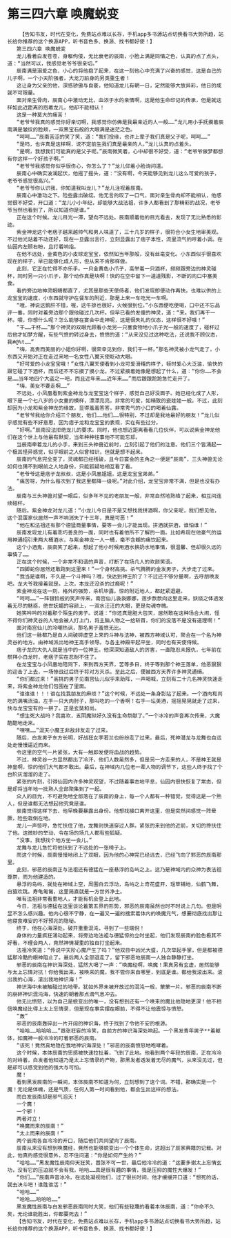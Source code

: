 # 第三四六章 唤魔蜕变
        【告知书友，时代在变化，免费站点难以长存，手机app多书源站点切换看书大势所趋，站长给你推荐的这个换源APP，听书音色多、换源、找书都好使！】
       第三四六章 唤魔蜕变
       龙儿看着白发苍苍，身躯佝偻，无比衰老的辰南，小脸上满是同情之色，认真的点了点头，道：“当然可以，我感觉老爷爷很亲切。”
       辰南满是溺爱之色，小心的将他抱了起来，在这一刻他心中充满了兴奋的感觉，这是自己的儿子啊，一个小天阶强者，大龙刀前身的另类重生者！
       这让身为父亲的他，深感骄傲与自豪，他知道龙儿有朝一日，定然能够大放异彩，他日的成就不可限量。
       面对亲生骨肉，辰南心中激动无比，血浓于水的亲情啊，这是他生命印记的传承，但是就这样如此近距离的抱着龙儿，他却不能相认！
       这是一种莫大的痛苦！
       “老爷爷我真的感觉你好亲切啊，我感觉你仿佛是我最亲近的人一般……”龙儿用小手抚摸着辰南满是皱纹的脸颊，一双黑宝石般的大眼满是迷茫之色。
       “呵呵……”辰南苦涩的笑了笑，道：“我们投缘，也许上辈子我们真是父子呢，呵呵……”
       “是吗，也许真是这样啊，说不定前生我们真是最亲的人。”龙儿认真的点着头。
       “是啊，我想我们可能真的是父子呢。”辰南微笑着，心中却很不好受，道：“老爷爷做梦都想有你这样一个好孩子啊。”
       “老爷爷我感觉你似乎很伤心，你怎么了？”龙儿仰着小脸询问道。
       辰南心中确实波澜起伏，他摇了摇头，道：“没有啊，今天能够见到龙儿这么可爱的孩子，老爷爷感觉很高兴。”
       “老爷爷你认识我，你知道我叫龙儿？”龙儿注视着辰南。
       辰南心中激动之下。险些露出破绽。他无言的叹了一口气，面对亲生骨肉却不能相认，他感觉很不好受，开口道：“龙儿小小年纪，却能够大战法祖，许多人都看到了那精彩的战况，老爷爷当然也看到了，所以知道你是谁。”
       正在这个时候。龙儿目光一滞，望向不远处。辰南顺着他的目光看去，发现了无比熟悉的影迹。
       紫金神龙这个老痞子越来越帅气和男人味道了，三十几岁的样子，很符合小女生地审美观。不过他光站着不动还好，现在一旦露出言行，立刻显露出了痞子本性，流里流气的哼着小调。在仙园内左顾右盼，且打着响指。
       在他不远处，金黄色的小皮球龙宝宝，依然如当年那般，没有丝毫变化。小东西似乎很喜欢现在的样子，早已能够化成人形，但从来不肯那样做。
       此刻，它正在忙得不亦乐乎。一只金黄色小爪子，高举着一只酒杯，频频跟旁边的神灵碰杯，同时另一只小爪子，那个动作真是块啊！快的在空中留下一道道残影，不断的向口中塞美食。
       看的旁边地神灵眼睛都直了，尤其是那些天使侍者，他们发现即便动作再快。也难以供的上龙宝宝的速度，小东西就守护在餐车的附近，那是上来一车吃光一车啊。
       “哦，神说这鹅肝不错，喔，这牛排也很好，火候很到位。”小东西便吃便喝，口中还不忘品评一番。同时对着旁边那个跟他碰过几次杯。但早已看的发傻的神灵，道：“来。我们再干一杯。喂，你想什么呢？怎么能够在宴会中走神呢，这是很失礼的仪态，这样很不好哦！”
       “干……干杯……”那个神灵的双眼光顾看小龙另一只塞食物地小爪子光一般的速度了，碰杯过后他才如梦方醒，有些气愤的转过身去，愤愤的道：“从来没见过这种吃法，还说我不顾仪态，我#@%t……”
       “嗨，高贵而美丽的小姐你好啊，很荣幸见到你，我们干一杯。”那名神灵被小龙气走了，小东西又开始对正在走过来地一名女性八翼天使眨动大眼。
       “好可爱的小龙宝宝哦！”女性八翼天使看到小龙可爱滑稽的样子，顿时爱心大泛滥，愉快的跟它碰了下酒杯，而后还不不忘摸了摸小龙。不过紧接着她像是想起了什么，道：“你你……不会是……当年地四个大盗之一吧，而且近年来……近年来……”而后踉踉跄跄急忙走开了。
       “嗨，美女不要走啊……”
       不远处，小凤凰看到紫金神龙与龙宝宝这个样子，感觉自己好没面子。她已经化成了人形，眼下是一个七八岁的小女童的模样，漂漂亮亮，非常的可爱，如精致的瓷娃娃一般。不过，此刻却因为小龙和紫金神龙的缘故，显得羞羞答答，非常秀气的小口的喝着仙露。
       “老爷爷我给你介绍三个朋友，他们……他们……很特别，不过却是我地最好的朋友！”龙儿似乎感觉有些不好意思，因为痞子龙和龙宝宝的表现，实在有些过分。
       “好啊。”辰南没法拒绝龙儿的要求。同时，他也想近距离看看几位伙伴，可以说紫金神龙他们在这个世上与他最有默契，当年种种往事他不可能忘却。
       当辰南牵着龙儿的小手，来到三头神兽近前时，立刻引起了他们的注意。他们三个皆涌起一个极其怪异感觉，似乎眼前之人似曾相识，但就是想不起来。
       辰南的气息完全变了，灵魂都已经残破，且今日宴会的主角之一便是“辰南”，三头神兽无论如何也猜不到眼前之人地身份，只能狐疑地相互看了看。
       “老爷爷这是痞子龙叔叔，这是小凤凰姐姐，这是龙宝宝弟弟。”
       “痛苦呀，为什么每次到了我这里都降一级呢。”对此介绍，龙宝宝非常不满，但是也没有办法。
       辰南与三头神兽对望一眼后，似多年不见的老朋友一般，非常自然地熟络了起来，相互间连续碰杯。
       随后。紫金神龙对龙儿道：“小龙儿今日是不是又想找我拼酒啊，你父亲呢，我们想见他，这个混蛋家伙居然一声不响消失了十三年，真是可恶！”
       “他在和法祖还有那个德猛商量事情，要等一会儿才能出现。拼酒就拼酒，谁怕谁！”
       辰南发现龙儿有着乖巧善良的一面，同时也有着他所不了解的一面。比如希现在他豪气的运用神通招引来两大桶酒水，与紫金神龙一人一桶，毫不含糊的痛饮起来。
       这个小酒鬼，辰南笑了起来，想起了他小时候用酒水换奶水地事情，很温馨、但却很久远的事情了……
       正在这个时候，一个非常不和谐的声音，打断了在场几人的欢颜笑语。
       “四脚蛇你居然还敢跑到这里来！”一个身材高挑。杀气腾腾的金发男子，大步走了过来。
       “我当是谁啊，不久是一个斗神吗？哦，快达到神王阶了？不过还不够分量啊，去呼朋唤友吧。龙大爷我接着就是。上次，本龙还没杀的过瘾呢！”
       紫金神龙在这一刻，格外的强势，杀机毕露。惊的附近地人，都赶紧退避。
       “呵呵……”一阵银铃般的笑声传来，南宫仙儿袅袅娜娜，莲步款款向这里走来，妖娆之体透发着无尽的魅惑，绝世妩媚的容颜上，一双水汪汪的大眼，更是勾魂夺魄。
       她笑吟吟的对着那个陌生的男子。说道：“你还真是胆大包天，居然敢在这种场合大闹，怪不得你们神灵谷的人地会被人打上门，将主脑人物之一给斩首，你们的没落不是没有道理啊！”
       面对南宫仙儿的冷嘲热讽，那名男子羞愤无比。
       他们这一脉都乃是自人间破碎虚空上来的斗神与法神，被西方神域认可，聚合在一个名为神灵谷的地方。由神域派出地神王高手领导。与各主神殿平起平坐，同时也有天使侍候。
       痞子龙的大仇人就是当中的一位神王。他深深知道敌人的厉害，一直隐忍未报仇，七年前在祭拜小白龙时，老痞子实在忍耐不住了。
       在龙宝宝与小凤凰地陪同下，来到西方天界，苦等多日，终于等到那个神王落单，他恶狠狠的迎击了上去，一场惨战过后终于将对方灭杀。至此之后，便被西方天界许多神灵通缉。
       “你们都过来！”高挑的男子见南宫仙儿似乎来助阵，一声喝喊，立刻有二十几名神灵快速走来，将紫金神龙他们包围在了里面。
       “谁谁谁！！！谁在找我朋友的麻烦？”这个时候，不远处一条身影站了起来。一个酒肉和尚吃的满嘴流油，左手一只大肉肘子，那叫吃的一个香啊！右手一坛美酒，摇摇晃晃就走了过来，快与龙宝宝有的一拼了。正是玄奘和尚。
       “想生死大战吗？我喜欢，五阴魔狱好久没有生命祭献了。”一个冰冷的声音再次传来，大魔酷酷地走来。
       “嘿嘿……”混天小魔王非敌非友走了过来。
       随后，白发男子东方长明，好战狂女李若兰也纷纷走了过来。最后，死神潜龙与龙舞也自远处走慢慢逼近而来。
       令这里的空气一片紧张，大有一触即发便将血战的趋势。
       不过，神灵谷一方显然都出了冷汗，他们人数虽然多，但是另一方走来的人，不是神王就是神皇啊，惊的他们大气都不敢出。最后，在神域内几位老一辈人物的调节下，这些人终于找了个台阶灰溜溜的走了。
       紧张的片刻，引得仙园内许多神灵观望，不过随着事态地平息，仙园内很快恢复了常态，但是却将当年地一批熟人全部聚集到了一起。
       众人的目光，不可避免地全部落在了辰南的身上，每一个人都有一种错觉，觉得这是一个熟人，但是谁都无法想起他究竟是谁。
       辰南觉得这样下去，他早晚要暴露出身份。他想找接口离开这里，但是突然间感觉一阵晕厥，险些栽倒在地。
       龙儿一声惊呼，急忙扶住了他，龙舞则快速穿过人群。紧张的来到他的近前，关切的搀扶住了他。这微妙的举动，令在场的场几人都有些狐疑。
       “没事，我想找个地方坐一会儿。”
       龙舞与龙儿急忙将他扶到了不远处的一张椅子上。
       而这个时候，辰南慢慢地闭上了双眼，因为他的心神完已经远去，已经飞向了邪恶的辰南那里。
       此刻，邪恶的辰南正与法祖还有德猛在一座悬浮的岛屿之上。这乃是神域内的众神为表法祖尊崇，而为他建造的。
       悬浮的岛屿，就处在神域上空，周围白云浮动，岛屿之上奇花盛开，瑶草铺地，仙鹤飞舞，白猿欢跳。寿龟匍匐，这里简直就是一方世外净土。
       唯有法祖非常看重地人，才能有机会登上此地。
       今日，法祖与德猛在这里谈论着第五界的形势，邪恶的辰南虽然也时不时说上几句。但是明显不怎么感兴趣。他内心很不宁静，在一遍又一遍的搜索着体内的唤魔元气，想要彻底找出那让他寝食难安的不好预兆的隐秘。
       终于，他在心海深处。破开重重混沌，寻到了一些端倪！
       身体的力量疯狂涌动起来，将旁边地法祖与德猛惊的立时坐起，他们发现辰南的脸色极其不好看，不理会两人，竟然神情凝重的独自打坐起来。
       法祖冷笑道：“传说中天阶心魔产生了吗？”他双目中凶光大盛，几次举起手掌，但是都被德猛那冷酷的眼神阻止了。最后两人全部退走了，留下邪恶地辰南一人独自静静打坐。
       邪恶的辰南在神识海深处，猛然大喝了一声：“唤魔经啊，唤魔！果真另有玄虚，居然能够与太上忘情对抗！你给我出来，被唤来的魔，我不管你来自哪里，到底是谁。都给我滚出来。滚出我的心海，滚出我地神识海！”
       神识海中未被触碰过的地带。犹如外界未被开放过的混沌一般，蒙蒙一片。邪恶的辰南不断的崩碎神识混沌海，快速的朝着那点滴气息冲去。
       他无比愤怒，以为自己是蜕变出的唯一，没有想到还有一个唤来的魔比他隐地更深！他不相信唤魔经比得上太上忘情录，但是现在事实摆在眼前，不得不让他震惊与愤怒。
       “轰”
       邪恶的辰南轰碎出一片开阔的神识海，终于找到了令他不安的根源。
       “哈哈……哈哈哈……”嚣张狂妄的冷笑，自前方的神识海深处响起。一个黑发青年男子**着躯体，如魔神一般冷冷的盯着邪恶的辰南。
       “该死！竟然真地隐在我地神识海深处！”邪恶的辰南愤怒地咆哮着。
       这个时候，本体辰南的思感被快速拉扯着，飞到了此地。他看到两个年轻的辰南，正在冷冷的对峙着，白发者他知道乃是太上忘情录的产物，那黑发者透发着无尽的魔气，从来没见过，但是却可以感觉到他的强大与可怕。
       魔！
       看到黑发辰南的一瞬间，本体辰南不知道为何，立刻想到了这个词。不错，那确实是一个魔！无论是体魄，还是气质，任何人第一时间看到他，都会生出这样的想法。
       而白发辰南却是邪气滔天！
       一个魔！
       一个邪！
       两者对立！
       “唤魔而来的辰南！”
       “太上而来的辰南！”
       两个辰南各自冷冷的开口，随后他们共同望向了辰南。
       辰南从来没有想到唤魔经，竟然也能够蜕变出一个个体生命，这超出了辰家典籍的记载。对此，他真的感觉很意外，忍不住问道：“你是如何产生的？”
       “哈哈……”黑发魔性辰南仰天狂笑，嚣张不可一世，最后他冷冷的道：“这要多谢太上忘情玄功，没有它的压迫就不会有我，哈哈……真是很有趣的事情，我是压抑的魔性大爆发！”
       “你们……”辰南声音冰冷，在远处凝视他们，过了很长时间，他才缓缓开口道：“想死的话，就去决斗吧！谁胜谁活！”
       “哈哈……”
       “哈哈……哈哈哈……”
       黑发魔性辰南与白发邪恶辰南同时大笑，他们有些轻蔑的看着本体辰南，道：“你命不久矣，无论谁能胜出，你都要死去！”
       【告知书友，时代在变化，免费站点难以长存，手机app多书源站点切换看书大势所趋，站长给你推荐的这个换源APP，听书音色多、换源、找书都好使！】
